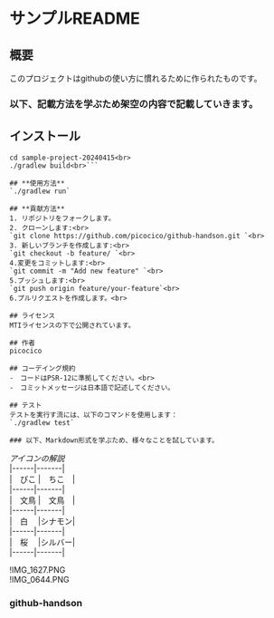# **サンプルREADME**

## **概要** <br>
このプロジェクトはgithubの使い方に慣れるために作られたものです。

### 以下、記載方法を学ぶため架空の内容で記載していきます。<br>

## **インストール**<br>
```Git clone https://github.com/picocico/github-handson.git<br>
cd sample-project-20240415<br>
./gradlew build<br>```

## **使用方法**　
`./gradlew run`

## **貢献方法**
1. リポジトリをフォークします。
2. クローンします:<br>
`git clone https://github.com/picocico/github-handson.git `<br>
3. 新しいブランチを作成します:<br>
`git checkout -b feature/ `<br>
4.変更をコミットします:<br>
`git commit -m "Add new feature" `<br>
5.プッシュします:<br>
`git push origin feature/your-feature`<br>
6.プルリクエストを作成します。<br>

## ライセンス
MTIライセンスの下で公開されています。

## 作者
picocico

## コーデイング規約
-　コードはPSR-12に準拠してください。<br>
-　コミットメッセージは日本語で記述してください。

## テスト
テストを実行す流には、以下のコマンドを使用します：
`./gradlew test`

### 以下、Markdown形式を学ぶため、様々なことを試しています。

```
*アイコンの解説*<br>
|------|-------|<br>
|　ぴこ |　ちこ　|<br>
|------|-------|<br>
|　文鳥 |　文鳥　|<br>
|------|-------|<br>
|　白　 |シナモン|<br>
|------|-------|<br>
|　桜　 |シルバー|<br>
|------|-------|<br>

!IMG_1627.PNG<br>
!IMG_0644.PNG``` ```

### github-handson
